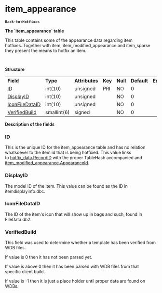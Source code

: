 # item\_appearance

**`Back-to:Hotfixes`**

**The \`item\_appearance\` table**

This table contains some of the appearance data regarding item hotfixes. Together with item, item\_modified\_appearance and item\_sparse they present the means to hotfix an item.

 

**Structure**

|                                                   |             |                |         |          |             |           |             |
|---------------------------------------------------|-------------|----------------|---------|----------|-------------|-----------|-------------|
| **Field**                                         | **Type**    | **Attributes** | **Key** | **Null** | **Default** | **Extra** | **Comment** |
| [ID](#item_appearance-ID)                         | int(10)     | unsigned       | PRI     | NO       | 0           |           |             |
| [DisplayID](#item_appearance-DisplayID)           | int(10)     | unsigned       |         | NO       | 0           |           |             |
| [IconFileDataID](#item_appearance-IconFileDataID) | int(10)     | unsigned       |         | NO       | 0           |           |             |
| [VerifiedBuild](#item_appearance-VerifiedBuild)   | smallint(6) | signed         |         | NO       | 0           |           |             |

**Description of the fields**

### **ID**

This is the unique ID for the item\_appearance table and has no relation whatsoever to the item id that is being hotfixed.
This value links to [hotfix\_data.RecordID](hotfix_data#hotfix_data-hotfix_data-RecordID) with the proper TableHash accompanied and [item\_modified\_appearance.AppearanceId](item_modified_appearance#item_modified_appearance-AppearanceID).

### DisplayID

The model ID of the item. This value can be found as the ID in itemdisplayinfo.dbc.

### IconFileDataID

The ID of the item's icon that will show up in bags and such, found in FileData.db2.

### VerifiedBuild

This field was used to determine whether a template has been verified from WDB files.

If value is 0 then it has not been parsed yet.

If value is above 0 then it has been parsed with WDB files from that specific client build.

If value is -1 then it is just a place holder until proper data are found on WDBs.



